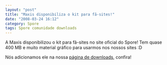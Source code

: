 ```yaml
---
layout: "post"
title: "Maxis disponibiliza o kit para fã-sites!"
date: "2008-03-24 16:12"
category: Spore
tags: Spore comunidade downloads
---
```


A Maxis disponibilizou o kit para fã-sites no site oficial do Spore! Tem quase 400 MB e muito material gráfico para usarmos nos nossos sites :D

Nós adicionamos ele na nossa [página de downloads](/downloads), confira!
